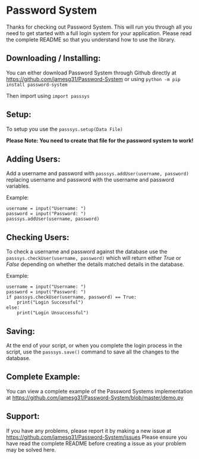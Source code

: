 # Password System
Thanks for checking out Password System. This will run you through all you need to get started with a full login system for your application. Please read the complete README so that you understand how to use the library.

## Downloading / Installing:
You can either download Password System through Github directly at https://github.com/jamesg31/Password-System or using `python -m pip install password-system`

Then import using `import passsys`

## Setup:

To setup you use the `passsys.setup(Data File)`

**Please Note: You need to create that file for the password system to work!**

## Adding Users:
Add a username and password with `passsys.addUser(username, password)` replacing username and password with the username and password variables.

Example:

    username = input("Username: ")
    password = input("Password: ")
    passsys.addUser(username, password)

## Checking Users:
To check a username and password against the database use the `passsys.checkUser(username, password)` which will return either *True* or *False* depending on whether the details matched details in the database.

Example:

    username = input("Username: ")
    password = input("Password: ")
    if passsys.checkUser(username, password) == True:
	    print("Login Successful")
	else:
		print("Login Unsuccessful")

## Saving:
At the end of your script, or when you complete the login process in the script, use the `passsys.save()` command to save all the changes to the database.

## Complete Example:
You can view a complete example of the Password Systems implementation at https://github.com/jamesg31/Password-System/blob/master/demo.py

## Support:
If you have any problems, please report it by making a new issue at https://github.com/jamesg31/Password-System/issues Please ensure you have read the complete README before creating a issue as your problem may be solved here.
